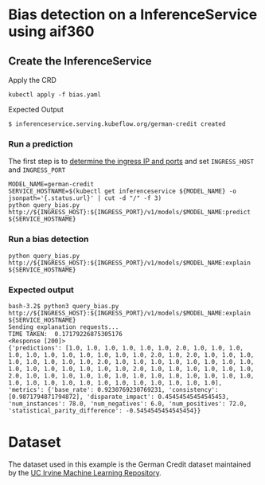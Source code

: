 # Bias detection on a InferenceService using aif360

## Create the InferenceService

Apply the CRD

```
kubectl apply -f bias.yaml
```

Expected Output

```
$ inferenceservice.serving.kubeflow.org/german-credit created
```

### Run a prediction

The first step is to [determine the ingress IP and ports](../../../../../README.md#determine-the-ingress-ip-and-ports) and set `INGRESS_HOST` and `INGRESS_PORT`

```
MODEL_NAME=german-credit
SERVICE_HOSTNAME=$(kubectl get inferenceservice ${MODEL_NAME} -o jsonpath='{.status.url}' | cut -d "/" -f 3)
python query_bias.py http://${INGRESS_HOST}:${INGRESS_PORT}/v1/models/$MODEL_NAME:predict ${SERVICE_HOSTNAME}
```

### Run a bias detection

```
python query_bias.py http://${INGRESS_HOST}:${INGRESS_PORT}/v1/models/$MODEL_NAME:explain ${SERVICE_HOSTNAME}
```

### Expected output

```
bash-3.2$ python3 query_bias.py http://${INGRESS_HOST}:${INGRESS_PORT}/v1/models/$MODEL_NAME:explain ${SERVICE_HOSTNAME}
Sending explanation requests...
TIME TAKEN:  0.17179226875305176
<Response [200]>
{'predictions': [1.0, 1.0, 1.0, 1.0, 1.0, 1.0, 2.0, 1.0, 1.0, 1.0, 1.0, 1.0, 1.0, 1.0, 1.0, 1.0, 1.0, 1.0, 2.0, 1.0, 2.0, 1.0, 1.0, 1.0, 1.0, 1.0, 1.0, 1.0, 1.0, 2.0, 1.0, 1.0, 1.0, 1.0, 1.0, 1.0, 1.0, 1.0, 1.0, 1.0, 1.0, 1.0, 1.0, 1.0, 1.0, 2.0, 1.0, 1.0, 1.0, 1.0, 1.0, 1.0, 2.0, 1.0, 1.0, 1.0, 1.0, 1.0, 1.0, 1.0, 1.0, 1.0, 1.0, 1.0, 1.0, 1.0, 1.0, 1.0, 1.0, 1.0, 1.0, 1.0, 1.0, 1.0, 1.0, 1.0, 1.0, 1.0], 'metrics': {'base_rate': 0.9230769230769231, 'consistency': [0.9871794871794872], 'disparate_impact': 0.45454545454545453, 'num_instances': 78.0, 'num_negatives': 6.0, 'num_positives': 72.0, 'statistical_parity_difference': -0.5454545454545454}}
```

# Dataset

The dataset used in this example is the German Credit dataset maintained by the [UC Irvine Machine Learning Repository](https://archive.ics.uci.edu/ml/index.php).
